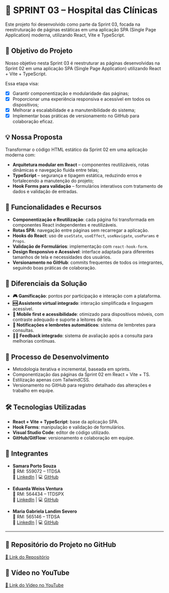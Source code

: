 # 🚀 SPRINT 03 – Hospital das Clínicas

Este projeto foi desenvolvido como parte da Sprint 03, focada na reestruturação de páginas estáticas em uma aplicação SPA (Single Page Application) moderna, utilizando React, Vite e TypeScript.

## 🎯 Objetivo do Projeto

Nosso objetivo nesta Sprint 03 é reestruturar as páginas desenvolvidas na Sprint 02 em uma aplicação SPA (Single Page Application) utilizando React + Vite + TypeScript.

Essa etapa visa:
- [x] Garantir componentização e modularidade das páginas;
- [x] Proporcionar uma experiência responsiva e acessível em todos os dispositivos;
- [x] Melhorar a escalabilidade e a manutenibilidade do sistema;
- [x] Implementar boas práticas de versionamento no GitHub para colaboração eficaz.

## 💡 Nossa Proposta

Transformar o código HTML estático da Sprint 02 em uma aplicação moderna com:

- **Arquitetura modular em React** – componentes reutilizáveis, rotas dinâmicas e navegação fluida entre telas;
- **TypeScript** – segurança e tipagem estática, reduzindo erros e fortalecendo a manutenção do projeto;
- **Hook Forms para validação** – formulários interativos com tratamento de dados e validação de entradas.

## 🔧 Funcionalidades e Recursos

- **Componentização e Reutilização**: cada página foi transformada em componentes React independentes e reutilizáveis.
- **Rotas SPA**: navegação entre páginas sem recarregar a aplicação.
- **Hooks do React**: uso de `useState`, `useEffect`, `useNavigate`, `useParams` e `Props`.
- **Validação de Formulários**: implementação com `react-hook-form`.
- **Design Responsivo e Acessível**: interface adaptada para diferentes tamanhos de tela e necessidades dos usuários.
- **Versionamento no GitHub**: commits frequentes de todos os integrantes, seguindo boas práticas de colaboração.

## 🌟 Diferenciais da Solução

- **🎮 Gamificação**: pontos por participação e interação com a plataforma.
- **🆘 Assistente virtual integrado**: interação simplificada e linguagem acessível.
- **📱 Mobile first e acessibilidade**: otimizado para dispositivos móveis, com contraste adequado e suporte a leitores de tela.
- **🔔 Notificações e lembretes automáticos**: sistema de lembretes para consultas.
- **🧑‍⚕️ Feedback integrado**: sistema de avaliação após a consulta para melhorias contínuas.

## 🔄 Processo de Desenvolvimento

- Metodologia iterativa e incremental, baseada em sprints.
- Componentização das páginas da Sprint 02 em React + Vite + TS.
- Estilização apenas com TailwindCSS.
- Versionamento no GitHub para registro detalhado das alterações e trabalho em equipe.

## 🛠️ Tecnologias Utilizadas

- **React + Vite + TypeScript**: base da aplicação SPA.
- **Hook Forms**: manipulação e validação de formulários.
- **Visual Studio Code**: editor de código utilizado.
- **GitHub/GitFlow**: versionamento e colaboração em equipe.

## 👥 Integrantes

- **Samara Porto Souza**  
  📌 RM: 559072 – 1TDSA  
  🔗 [LinkedIn](https://www.linkedin.com/in/samara-porto-732723325) | 💻 [GitHub](https://github.com/ssamaraps)

- **Eduarda Weiss Ventura**  
  📌 RM: 564434 – 1TDSPX  
  🔗 [LinkedIn](https://www.linkedin.com/in/eduarda-weiss-ventura-55bb37268) | 💻 [GitHub](https://github.com/eduardawv)

- **Maria Gabriela Landim Severo**  
  📌 RM: 565146 – 1TDSA  
  🔗 [LinkedIn](https://www.linkedin.com/in/maria-gabriela-landim-595654322/) | 💻 [GitHub](https://github.com/gabrielalandim)

---

## 📎 __Repositório do Projeto no GitHub__
[🔗 Link do Repositório](https://github.com/ssamaraps/SiteHC-SPRINT03.git)

## 📎 __Vídeo no YouTube__
[🔗 Link do Vídeo no YouTube](https://youtu.be/_MRllmh8xAA)
